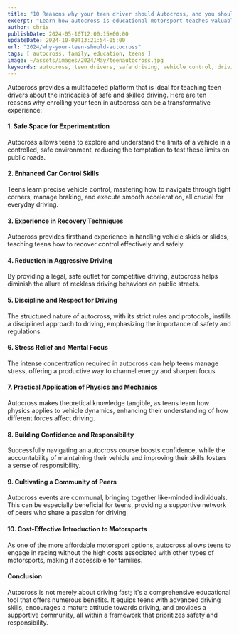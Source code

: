```yaml
---
title: "10 Reasons why your teen driver should Autocross, and you should too"
excerpt: "Learn how autocross is educational motorsport teaches valuable driving skills, enhances vehicle control, and builds confidence in a controlled environment."
author: chris
publishDate: 2024-05-10T12:00:15+00:00
updateDate: 2024-10-09T13:21:54-05:00
url: "2024/why-your-teen-should-autocross"
tags: [ autocross, family, education, teens ]
image: ~/assets/images/2024/May/teenautocross.jpg
keywords: autocross, teen drivers, safe driving, vehicle control, driving skills, recovery techniques, disciplined driving, stress relief, affordable motorsport, driving community
---
```

Autocross provides a multifaceted platform that is ideal for teaching teen drivers about the intricacies of safe and skilled driving. Here are ten reasons why enrolling your teen in autocross can be a transformative experience:

#### 1. **Safe Space for Experimentation**
Autocross allows teens to explore and understand the limits of a vehicle in a controlled, safe environment, reducing the temptation to test these limits on public roads.

#### 2. **Enhanced Car Control Skills**
Teens learn precise vehicle control, mastering how to navigate through tight corners, manage braking, and execute smooth acceleration, all crucial for everyday driving.

#### 3. **Experience in Recovery Techniques**
Autocross provides firsthand experience in handling vehicle skids or slides, teaching teens how to recover control effectively and safely.

#### 4. **Reduction in Aggressive Driving**
By providing a legal, safe outlet for competitive driving, autocross helps diminish the allure of reckless driving behaviors on public streets.

#### 5. **Discipline and Respect for Driving**
The structured nature of autocross, with its strict rules and protocols, instills a disciplined approach to driving, emphasizing the importance of safety and regulations.

#### 6. **Stress Relief and Mental Focus**
The intense concentration required in autocross can help teens manage stress, offering a productive way to channel energy and sharpen focus.

#### 7. **Practical Application of Physics and Mechanics**
Autocross makes theoretical knowledge tangible, as teens learn how physics applies to vehicle dynamics, enhancing their understanding of how different forces affect driving.

#### 8. **Building Confidence and Responsibility**
Successfully navigating an autocross course boosts confidence, while the accountability of maintaining their vehicle and improving their skills fosters a sense of responsibility.

#### 9. **Cultivating a Community of Peers**
Autocross events are communal, bringing together like-minded individuals. This can be especially beneficial for teens, providing a supportive network of peers who share a passion for driving.

#### 10. **Cost-Effective Introduction to Motorsports**
As one of the more affordable motorsport options, autocross allows teens to engage in racing without the high costs associated with other types of motorsports, making it accessible for families.

#### Conclusion
Autocross is not merely about driving fast; it's a comprehensive educational tool that offers numerous benefits. It equips teens with advanced driving skills, encourages a mature attitude towards driving, and provides a supportive community, all within a framework that prioritizes safety and responsibility.

